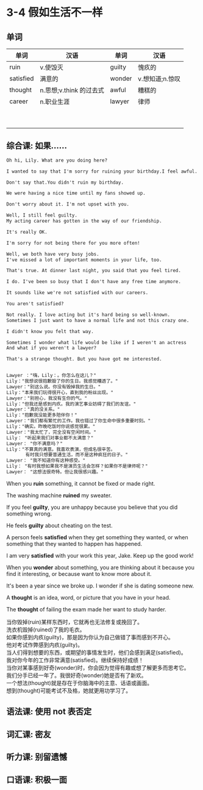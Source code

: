 # 3-4 假如生活不一样

## 单词

| 单词      | 汉语                    | 单词   | 汉语            |
| --------- | ----------------------- | ------ | --------------- |
| ruin      | v.使毁灭                | guilty | 愧疚的          |
| satisfied | 满意的                  | wonder | v.想知道;n.惊叹 |
| thought   | n.思想;v.think 的过去式 | awful  |   糟糕的              |
| career    | n.职业生涯              | lawyer | 律师            |
|           |                         |        |                 |
|           |                         |        |                 |
|           |                         |        |                 |
|           |                         |        |                 |
|           |                         |        |                 |
|           |                         |        |                 |
|           |                         |        |                 |
|           |                         |        |                 |
|           |                         |        |                 |

## 综合课: 如果……

```txt
Oh hi, Lily. What are you doing here?

I wanted to say that I'm sorry for ruining your birthday.I feel awful.

Don't say that.You didn't ruin my birthday.

We were having a nice time until my fans showed up.

Don't worry about it. I'm not upset with you.

Well, I still feel guilty.
My acting career has gotten in the way of our friendship.

It's really OK.

I'm sorry for not being there for you more often!

Well, we both have very busy jobs.
I've missed a lot of important moments in your life, too.

That's true. At dinner last night, you said that you feel tired.

I do. I've been so busy that I don't have any free time anymore.

It sounds like we're not satisfied with our careers.

You aren't satisfied?

Not really. I love acting but it's hard being so well-known.
Sometimes I just want to have a normal life and not this crazy one.

I didn't know you felt that way.

Sometimes I wonder what life would be like if I weren't an actress
And what if you weren't a lawyer?

That's a strange thought. But you have got me interested.


Lawyer ："嗨，Lily：。你怎么在这儿？"
Lily："我想说很抱歉毁了你的生日。我感觉糟透了。"
Lawyer："别这么说。你没有毁掉我的生日。"
Lily："本来我们玩得很开心，直到我的粉丝出现。"
Lawyer："别担心，我没有生你的气。"
Lily："但我还是感到内疚。我的演艺事业妨碍了我们的友谊。"
Lawyer："真的没关系。"
Lily："抱歉我没能更多陪伴你！"
Lawyer："我们都有繁忙的工作。我也错过了你生命中很多重要时刻。"
Lily："确实。昨晚吃饭时你说感觉很累。"
Lawyer："我太忙了，完全没有空闲时间。"
Lily： "听起来我们对事业都不太满意？"
Lawyer： "你不满意吗？"
Lily："不算真的满意。我喜欢表演，但成名很辛苦。
       有时我只想要普通生活，而不是这种疯狂的日子。"
Lawyer： "我不知道你有这种感受。"
Lily： "有时我想如果我不是演员生活会怎样？如果你不是律师呢？"
Lawyer： "这想法很奇特。但让我很感兴趣。"
```

When you **ruin** something, it cannot be fixed or made right.

The washing machine **ruined** my sweater.

If you feel **guilty**, you are unhappy because you believe that you did something wrong.

He feels **guilty** about cheating on the test.

A person feels **satisfied** when they get something they wanted, or when something that they wanted to happen has happened.

I am very **satisfied** with your work this year, Jake. Keep up the good work!

When you **wonder** about something, you are thinking about it because you find it interesting, or because want to know more about it.

It's been a year since we broke up. I wonder if she is dating someone new.

A **thought** is an idea, word, or picture that you have in your head.

The **thought** of failing the exam made her want to study harder.

当你毁掉(ruin)某样东西时，它就再也无法修复或挽回了。
<br/>洗衣机毁掉(ruined)了我的毛衣。
<br/>如果你感到内疚(guilty)，那是因为你认为自己做错了事而感到不开心。
<br/>他对考试作弊感到内疚(guilty)。
<br/>当人们得到想要的东西，或期望的事情发生时，他们会感到满足(satisfied)。
<br/>我对你今年的工作非常满意(satisfied)。继续保持好成绩！
<br/>当你对某事感到好奇(wonder)时，你会因为觉得有趣或想了解更多而思考它。
<br/>我们分手已经一年了。我很好奇(wonder)她是否有了新欢。
<br/>一个想法(thought)就是存在于你脑海中的主意、话语或画面。
<br/>想到(thought)可能考试不及格，她就更用功学习了。

## 语法课: 使用 not 表否定

## 词汇课: 密友

## 听力课: 别留遗憾

## 口语课: 积极一面
